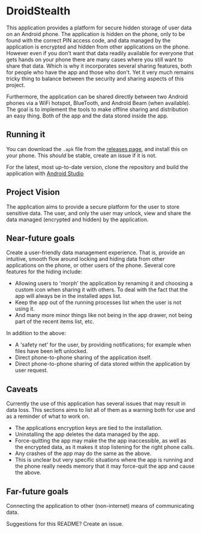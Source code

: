 DroidStealth
===============

This application provides a platform for secure hidden storage of user data on an Android phone.
The application is hidden on the phone, only to be found with the correct PIN access code, and data managed by the application is encrypted and hidden from other applications on the phone.
However even if you don't want that data readily available for everyone that gets hands on your phone there are many cases where you still want to share that data.
Which is why it incorporates several sharing features, both for people who have the app and those who don't.
Yet it very much remains tricky thing to balance between the security and sharing aspects of this project.

Furthermore, the application can be shared directly between two Android phones via a WiFi hotspot, BlueTooth, and Android Beam (when available).
The goal is to implement the tools to make offline sharing and distribution an easy thing.
Both of the app and the data stored inside the app.

## Running it
You can download the `.apk` file from the [releases page](https://github.com/droidstealth/droid-stealth/releases), and install this on your phone. This *should* be stable, create an issue if it is not. 

For the latest, most up-to-date version, clone the repository and build the application with [Android Studio](http://developer.android.com/tools/studio/index.html)

Project Vision
--------------

The application aims to provide a secure platform for the user to store sensitive data.
The user, and only the user may unlock, view and share the data managed (encrypted and hidden) by the application.

Near-future goals
-----------------

Create a user-friendly data management experience.
That is, provide an intuitive, smooth flow around locking and hiding data from other applications on the phone, or other users of the phone.
 Several core features for the hiding include:

* Allowing users to 'morph' the application by renaming it and choosing a custom icon when sharing it with others.
To deal with the fact that the app will always be in the installed apps list.
* Keep the app out of the running processes list when the user is not using it.
* And many more minor things like not being in the app drawer, not being part of the recent items list, etc.

 In addition to the above:

* A 'safety net' for the user, by providing notifications; for example when files have been left unlocked.
* Direct phone-to-phone sharing of the application itself.
* Direct phone-to-phone sharing of data stored within the application by user request.

Caveats
----------------

Currently the use of this application has several issues that may result in data loss.
This sections aims to list all of them as a warning both for use and as a reminder of what to work on.

* The applications encryption keys are tied to the installation.
* Uninstalling the app deletes the data managed by the app.
* Force-quitting the app may make the the app inaccessible, as well as the encrypted data, as it makes it stop listening for the right phone calls.
* Any crashes of the app may do the same as the above.
* This is unclear but very specific situations where the app is running and the phone really needs memory that it may force-quit the app and cause the above.

Far-future goals
----------------
Connecting the application to other (non-internet) means of communicating data.

Suggestions for this README? Create an issue.
